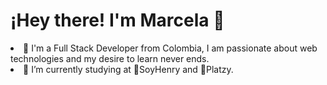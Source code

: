 # ¡Hey there! I'm Marcela 👋
<li>💬 I'm a Full Stack Developer from Colombia, I am passionate about web technologies and my desire to learn never ends.</li>
<li>🌱 I’m currently studying at 💛SoyHenry and 💚Platzy.</li>



<!--
**mutriaxx/mutriaxx** is a ✨ _special_ ✨ repository because its `README.md` (this file) appears on your GitHub profile.

Here are some ideas to get you started:

- 🔭 I’m currently working on ...
- 🌱 I’m currently learning ...
- 👯 I’m looking to collaborate on ...
- 🤔 I’m looking for help with ...
- 💬 Ask me about ...
- 📫 How to reach me: ...
- 😄 Pronouns: ...
- ⚡ Fun fact: ...
-->
